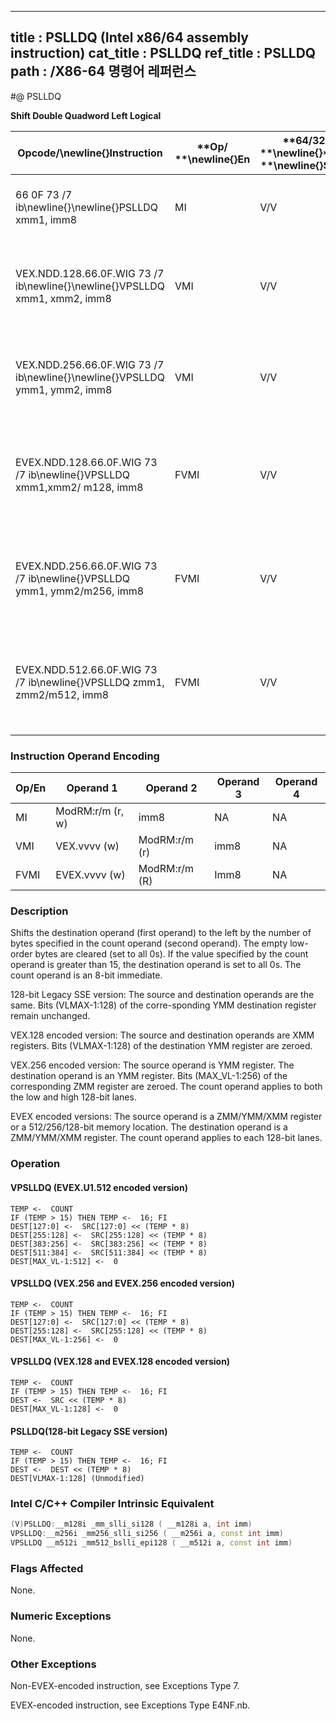 ----------------------------
title : PSLLDQ (Intel x86/64 assembly instruction)
cat_title : PSLLDQ
ref_title : PSLLDQ
path : /X86-64 명령어 레퍼런스
----------------------------
#@ PSLLDQ

**Shift Double Quadword Left Logical**

|**Opcode/**\newline{}**Instruction**|**Op/ **\newline{}**En**|**64/32 bit **\newline{}**Mode **\newline{}**Support**|**CPUID **\newline{}**Feature **\newline{}**Flag**|**Description**|
|------------------------------------|------------------------|------------------------------------------------------|--------------------------------------------------|---------------|
|66 0F 73 /7 ib\newline{}\newline{}PSLLDQ xmm1, imm8 |MI|V/V|SSE2|Shift xmm1 left by imm8 bytes while shifting in 0s.|
|VEX.NDD.128.66.0F.WIG 73 /7 ib\newline{}\newline{}VPSLLDQ xmm1, xmm2, imm8|VMI|V/V|AVX|Shift xmm2 left by imm8 bytes while shifting in 0s and store result in xmm1.|
|VEX.NDD.256.66.0F.WIG 73 /7 ib\newline{}\newline{}VPSLLDQ ymm1, ymm2, imm8|VMI|V/V|AVX2|Shift ymm2 left by imm8 bytes while shifting in 0s and store result in ymm1.|
|EVEX.NDD.128.66.0F.WIG 73 /7 ib\newline{}VPSLLDQ xmm1,xmm2/ m128, imm8|FVMI|V/V|AVX512VLAVX512BW|Shift xmm2/m128 left by imm8 bytes while shifting in 0s and store result in xmm1.|
|EVEX.NDD.256.66.0F.WIG 73 /7 ib\newline{}VPSLLDQ ymm1, ymm2/m256, imm8|FVMI|V/V|AVX512VLAVX512BW|Shift ymm2/m256 left by imm8 bytes while shifting in 0s and store result in ymm1.|
|EVEX.NDD.512.66.0F.WIG 73 /7 ib\newline{}VPSLLDQ zmm1, zmm2/m512, imm8|FVMI|V/V|AVX512BW|Shift zmm2/m512 left by imm8 bytes while shifting in 0s and store result in zmm1.|
### Instruction Operand Encoding


|Op/En|Operand 1|Operand 2|Operand 3|Operand 4|
|-----|---------|---------|---------|---------|
|MI|ModRM:r/m (r, w)|imm8|NA|NA|
|VMI|VEX.vvvv (w)|ModRM:r/m (r)|imm8|NA|
|FVMI|EVEX.vvvv (w)|ModRM:r/m (R)|Imm8|NA|
### Description


Shifts the destination operand (first operand) to the left by the number of bytes specified in the count operand (second operand). The empty low-order bytes are cleared (set to all 0s). If the value specified by the count operand is greater than 15, the destination operand is set to all 0s. The count operand is an 8-bit immediate.

128-bit Legacy SSE version: The source and destination operands are the same. Bits (VLMAX-1:128) of the corre-sponding YMM destination register remain unchanged.

VEX.128 encoded version: The source and destination operands are XMM registers. Bits (VLMAX-1:128) of the destination YMM register are zeroed. 

VEX.256 encoded version: The source operand is YMM register. The destination operand is an YMM register. Bits (MAX_VL-1:256) of the corresponding ZMM register are zeroed. The count operand applies to both the low and high 128-bit lanes.

EVEX encoded versions: The source operand is a ZMM/YMM/XMM register or a 512/256/128-bit memory location. The destination operand is a ZMM/YMM/XMM register. The count operand applies to each 128-bit lanes.


### Operation
#### VPSLLDQ (EVEX.U1.512 encoded version)
```info-verb
TEMP <-   COUNT
IF (TEMP > 15) THEN TEMP <-   16; FI
DEST[127:0]  <-  SRC[127:0] << (TEMP * 8)
DEST[255:128]  <-  SRC[255:128] << (TEMP * 8)
DEST[383:256] <-   SRC[383:256] << (TEMP * 8)
DEST[511:384] <-   SRC[511:384] << (TEMP * 8)
DEST[MAX_VL-1:512] <-   0
```
#### VPSLLDQ (VEX.256 and EVEX.256 encoded version)
```info-verb
TEMP <-   COUNT
IF (TEMP > 15) THEN TEMP  <-  16; FI
DEST[127:0]  <-  SRC[127:0] << (TEMP * 8)
DEST[255:128] <-   SRC[255:128] << (TEMP * 8)
DEST[MAX_VL-1:256]  <-  0
```
#### VPSLLDQ (VEX.128 and EVEX.128 encoded version)
```info-verb
TEMP <-   COUNT
IF (TEMP > 15) THEN TEMP <-   16; FI
DEST  <-  SRC << (TEMP * 8)
DEST[MAX_VL-1:128]  <-  0
```
#### PSLLDQ(128-bit Legacy SSE version)
```info-verb
TEMP  <-  COUNT
IF (TEMP > 15) THEN TEMP  <-  16; FI
DEST <-   DEST << (TEMP * 8)
DEST[VLMAX-1:128] (Unmodified)
```

### Intel C/C++ Compiler Intrinsic Equivalent

```cpp
(V)PSLLDQ:__m128i _mm_slli_si128 ( __m128i a, int imm)
VPSLLDQ:__m256i _mm256_slli_si256 ( __m256i a, const int imm)
VPSLLDQ __m512i _mm512_bslli_epi128 ( __m512i a, const int imm)
```
### Flags Affected


None.

### Numeric Exceptions


None.

### Other Exceptions


Non-EVEX-encoded instruction, see Exceptions Type 7. 

EVEX-encoded instruction, see Exceptions Type E4NF.nb.


